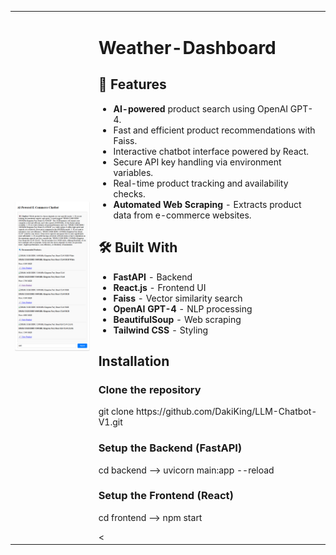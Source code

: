 <table>
    <tr>
        <td><img src="https://github.com/DakiKing/LLM-Chatbot-V1/blob/main/chat.png?raw=true" width="300px">
        </td>
        <td>
            <h1>Weather-Dashboard</h1>
   
<h2>🚀 Features</h2>
        <ul>
            <li><strong>AI-powered</strong> product search using OpenAI GPT-4.</li>
            <li>Fast and efficient product recommendations with Faiss.</li>
            <li>Interactive chatbot interface powered by React.</li>
            <li>Secure API key handling via environment variables.</li>
            <li>Real-time product tracking and availability checks.</li>
            <li><strong>Automated Web Scraping</strong> - Extracts product data from e-commerce websites.</li>
        </ul>
<h2>🛠 Built With</h2>
        <ul>
            <li><strong>FastAPI</strong> - Backend</li>
            <li><strong>React.js</strong> - Frontend UI</li>
            <li><strong>Faiss</strong> - Vector similarity search</li>
            <li><strong>OpenAI GPT-4</strong> - NLP processing</li>
            <li><strong>BeautifulSoup</strong> - Web scraping</li>
            <li><strong>Tailwind CSS</strong> - Styling</li>
        </ul>


<h2>Installation </h2>
<h3>Clone the repository </h3>
<p>git clone https://github.com/DakiKing/LLM-Chatbot-V1.git</p>     
<h3> Setup the Backend (FastAPI)</h3>
<p>cd backend  --> uvicorn main:app --reload </p>
<h3> Setup the Frontend (React)</h3>
<p>cd frontend --> npm start  </p>
<
        
</td>
 </tr>
</table>
